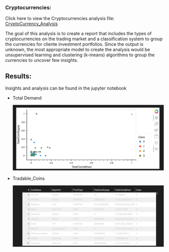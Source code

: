 ### Cryptocurrencies:

Click here to view the Cryptocurrencies analysis file: [CryptoCurrency_Analysis](https://github.com/vijaycse/Cryptocurrencies/blob/master/crypto_clustering.ipynb)

The goal of this analysis is to create a report that includes the types of cryptocurrencies on the trading market and a classification system to group the currencies for cliente investment portfolios. Since the output is unknown, the most appropriate model to create the analysis would be unsupervised learning and clustering (k-means) algorithms to group the currencies to uncover few insights.

## Results:
  Insights and analysis can be found in the jupyter notebook
  
 - Total Demand <p align="center">
      <img src="https://github.com/vijaycse/Cryptocurrencies/blob/master/images/scatter_plot_Demand_supply.png"> 
 </p>
    
    
    
 - Tradable_Coins <p align="center">
      <img src="https://github.com/vijaycse/Cryptocurrencies/blob/master/images/tradable_currencies_table.png"> 
 </p>
  
   
 
